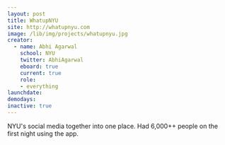 ```yaml
---
layout: post
title: WhatupNYU
site: http://whatupnyu.com
image: /lib/img/projects/whatupnyu.jpg
creator:
  - name: Abhi Agarwal
    school: NYU
    twitter: AbhiAgarwal
    eboard: true
    current: true
    role:
    - everything
launchdate:
demodays:
inactive: true
---
```

NYU's social media together into one place. Had 6,000++ people on the first night using the app.
